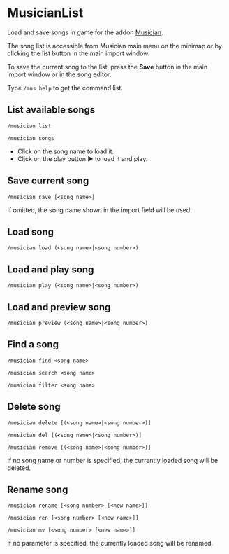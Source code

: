 MusicianList
============

Load and save songs in game for the addon [Musician](https://lenwe.info/musician).

The song list is accessible from Musician main menu on the minimap or by clicking the list button in the main import window.

To save the current song to the list, press the **Save** button in the main import window or in the song editor.

Type `/mus help` to get the command list.

List available songs
--------------------
`/musician list`

`/musician songs`

* Click on the song name to load it.
* Click on the play button ► to load it and play.

Save current song
-----------------
`/musician save [<song name>]`

If omitted, the song name shown in the import field will be used.

Load song
----------
`/musician load (<song name>|<song number>)`

Load and play song
------------------
`/musician play (<song name>|<song number>)`

Load and preview song
---------------------
`/musician preview (<song name>|<song number>)`

Find a song
-----------
`/musician find <song name>`

`/musician search <song name>`

`/musician filter <song name>`

Delete song
-----------
`/musician delete [(<song name>|<song number>)]`

`/musician del [(<song name>|<song number>)]`

`/musician remove [(<song name>|<song number>)]`

If no song name or number is specified, the currently loaded song will be deleted.

Rename song
-----------
`/musician rename [<song number> [<new name>]]`

`/musician ren [<song number> [<new name>]]`

`/musician mv [<song number> [<new name>]]`

If no parameter is specified, the currently loaded song will be renamed.
